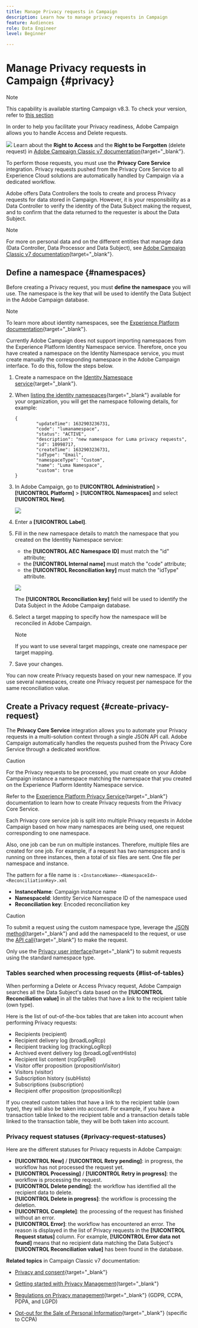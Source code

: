 ```yaml
---
title: Manage Privacy requests in Campaign
description: Learn how to manage privacy requests in Campaign
feature: Audiences
role: Data Engineer
level: Beginner

---
```

# Manage Privacy requests in Campaign {#privacy}

<!--Adobe Campaign is a powerful tool for collecting and processing large volume of data, including personal information and sensitive data. It is therefore essential that you receive and monitor consent from your recipients.-->

>[!NOTE]
>
>This capability is available starting Campaign v8.3. To check your version, refer to [this section](compatibility-matrix.md#how-to-check-your-campaign-version-and-buildversion)

In order to help you facilitate your Privacy readiness, Adobe Campaign allows you to handle Access and Delete requests.

![](../assets/do-not-localize/speech.png) Learn about the **Right to Access** and the **Right to be Forgotten** (delete request) in [Adobe Campaign Classic v7 documentation](https://experienceleague.adobe.com/docs/campaign-classic/using/getting-started/privacy/privacy-management.html#right-access-forgotten){target="_blank"}.

To perform those requests, you must use the **Privacy Core Service** integration. Privacy requests pushed from the Privacy Core Service to all Experience Cloud solutions are automatically handled by Campaign via a dedicated workflow.

Adobe offers Data Controllers the tools to create and process Privacy requests for data stored in Campaign. However, it is your responsibility as a Data Controller to verify the identity of the Data Subject making the request, and to confirm that the data returned to the requester is about the Data Subject.

>[!NOTE]
>
>For more on personal data and on the different entities that manage data (Data Controller, Data Processor and Data Subject), see [Adobe Campaign Classic v7 documentation](https://experienceleague.adobe.com/docs/campaign-classic/using/getting-started/privacy/privacy-and-recommendations.html#personal-data){target="_blank"}.

## Define a namespace {#namespaces}

Before creating a Privacy request, you must **define the namespace** you will use. The namespace is the key that will be used to identify the Data Subject in the Adobe Campaign database.

>[!NOTE]
>
>To learn more about identity namespaces, see the [Experience Platform documentation](https://experienceleague.adobe.com/docs/experience-platform/identity/namespaces.html){target="_blank"}.

Currently Adobe Campaign does not support importing namespaces from the Experience Platform Identity Namespace service. Therefore, once you have created a namespace on the Identity Namespace service, you must create manually the corresponding namespace in the Adobe Campaign interface. To do this, follow the steps below.

<!--v7?
Three namespaces are available out-of-the-box: email, phone and mobile phone. If you need a different namespace (a recipient custom field, for example), you can create a new one from **[!UICONTROL Administration]** > **[!UICONTROL Platform]** > **[!UICONTROL Namespaces]**.

>[!NOTE]
>
>For optimal performance, it is recommended to use out-of-the-box namespaces.
-->

1. Create a namespace on the [Identity Namespace service](https://developer.adobe.com/experience-platform-apis/references/identity-service/#tag/Identity-Namespace){target="_blank"}.

1. When [listing the identity namespaces](https://developer.adobe.com/experience-platform-apis/references/identity-service/#operation/getIdNamespaces){target="_blank"} available for your organization, you will get the namespace following details, for example:

    ```
    {
            "updateTime": 1632903236731,
            "code": "lumanamespace",
            "status": "ACTIVE",
            "description": "new namespace for Luma privacy requests",
            "id": 10998717,
            "createTime": 1632903236731,
            "idType": "Email",
            "namespaceType": "Custom",
            "name": "Luma Namespace",
            "custom": true
    }
    ```

1. In Adobe Campaign, go to **[!UICONTROL Administration]** > **[!UICONTROL Platform]** > **[!UICONTROL Namespaces]** and select **[!UICONTROL New]**.

    ![](assets/privacy-namespaces-new.png)

1. Enter a **[!UICONTROL Label]**.

1. Fill in the new namespace details to match the namespace that you created on the Identitiy Namespace service:

    * the **[!UICONTROL AEC Namespace ID]** must match the "id" attribute;
    * the **[!UICONTROL Internal name]** must match the "code" attribute;
    * the **[!UICONTROL Reconciliation key]** must match the "idType" attribute.

    ![](assets/privacy-namespaces-details.png)

    The **[!UICONTROL Reconciliation key]** field will be used to identify the Data Subject in the Adobe Campaign database.

1. Select a target mapping <!--(**[!UICONTROL Recipients]**, **[!UICONTROL Real time event]** or **[!UICONTROL Subscriptions]**)--> to specify how the namespace will be reconciled in Adobe Campaign.
    
    >[!NOTE]
    >
    >    If you want to use several target mappings, create one namespace per target mapping.

1. Save your changes.

You can now create Privacy requests based on your new namespace. If you use several namespaces, create one Privacy request per namespace for the same reconciliation value.

## Create a Privacy request {#create-privacy-request}

The **Privacy Core Service** integration allows you to automate your Privacy requests in a multi-solution context through a single JSON API call. Adobe Campaign automatically handles the requests pushed from the Privacy Core Service through a dedicated workflow.

>[!CAUTION]
>
>For the Privacy requests to be processed, you must create on your Adobe Campaign instance a namespace matching the namespace that you created on the Experience Platform Identity Namespace service.

Refer to the [Experience Platform Privacy Service](https://experienceleague.adobe.com/docs/experience-platform/privacy/home.html?lang=en){target="_blank"} documentation to learn how to create Privacy requests from the Privacy Core Service.

Each Privacy core service job is split into multiple Privacy requests in Adobe Campaign based on how many namespaces are being used, one request corresponding to one namespace.

Also, one job can be run on multiple instances. Therefore, multiple files are created for one job. For example, if a request has two namespaces and is running on three instances, then a total of six files are sent. One file per namespace and instance.

The pattern for a file name is : `<InstanceName>-<NamespaceId>-<ReconciliationKey>.xml`

* **InstanceName**: Campaign instance name
* **NamespaceId**: Identity Service Namespace ID of the namespace used
* **Reconciliation key**: Encoded reconciliation key

>[!CAUTION]
>
>To submit a request using the custom namespace type, leverage the [JSON method](https://experienceleague.adobe.com/docs/experience-platform/privacy/ui/user-guide.html?lang=en#json){target="_blank"} and add the namespaceId to the request, or use the [API call](https://experienceleague.adobe.com/docs/experience-platform/privacy/api/privacy-jobs.html?lang=en#access-delete){target="_blank"} to make the request.
>
>Only use the [Privacy user interface](https://experienceleague.adobe.com/docs/experience-platform/privacy/ui/user-guide.html?lang=en#request-builder){target="_blank"} to submit requests using the standard namespace type.

### Tables searched when processing requests {#list-of-tables}

When performing a Delete or Access Privacy request, Adobe Campaign searches all the Data Subject's data based on the **[!UICONTROL Reconciliation value]** in all the tables that have a link to the recipient table (own type).

Here is the list of out-of-the-box tables that are taken into account when performing Privacy requests:

* Recipients (recipient)
* Recipient delivery log (broadLogRcp)
* Recipient tracking log (trackingLogRcp)
* Archived event delivery log (broadLogEventHisto)
* Recipient list content (rcpGrpRel)
* Visitor offer proposition (propositionVisitor)
* Visitors (visitor)
* Subscription history (subHisto)
* Subscriptions (subscription)
* Recipient offer proposition (propositionRcp)

If you created custom tables that have a link to the recipient table (own type), they will also be taken into account. For example, if you have a transaction table linked to the recipient table and a transaction details table linked to the transaction table, they will be both taken into account.
<!--
>[!CAUTION]
>
>If you perform Privacy batch requests using profile deletion workflows, please take into consideration the following remarks:
>* Profile deletion via workflows do not process children tables.
>* You need to handle the deletion for all the children tables.
>* Adobe recommends that you create an ETL workflow that add the lines to delete in the Privacy Access table and let the **[!UICONTROL Delete privacy requests data]** workflow perform the deletion. We suggest to limit to 200 profiles per day to delete for performance reasons.-->

### Privacy request statuses {#privacy-request-statuses}

Here are the different statuses for Privacy requests in Adobe Campaign:

* **[!UICONTROL New]** / **[!UICONTROL Retry pending]**: in progress, the workflow has not processed the request yet.
* **[!UICONTROL Processing]** / **[!UICONTROL Retry in progress]**: the workflow is processing the request.
* **[!UICONTROL Delete pending]**: the workflow has identified all the recipient data to delete.
* **[!UICONTROL Delete in progress]**: the workflow is processing the deletion.
* **[!UICONTROL Complete]**: the processing of the request has finished without an error.
* **[!UICONTROL Error]**: the workflow has encountered an error. The reason is displayed in the list of Privacy requests in the **[!UICONTROL Request status]** column. For example, **[!UICONTROL Error data not found]** means that no recipient data matching the Data Subject's **[!UICONTROL Reconciliation value]** has been found in the database.

**Related topics** in Campaign Classic v7 documentation:

* [Privacy and consent](https://experienceleague.adobe.com/docs/campaign-classic/using/getting-started/privacy/privacy-and-recommendations.html){target="_blank"}

* [Getting started with Privacy Management](https://experienceleague-review.corp.adobe.com/docs/campaign-classic/using/getting-started/privacy/privacy-management.html){target="_blank"}

* [Regulations on Privacy management](https://experienceleague.adobe.com/docs/campaign-classic/using/getting-started/privacy/privacy-management.html#privacy-management-regulations){target="_blank"} (GDPR, CCPA, PDPA, and LGPD)

* [Opt-out for the Sale of Personal Information](https://experienceleague.adobe.com/docs/campaign-classic/using/getting-started/privacy/privacy-requests/privacy-requests-ccpa.html){target="_blank"} (specific to CCPA)